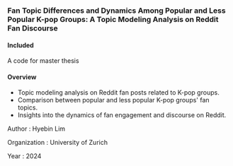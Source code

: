 ### Fan Topic Differences and Dynamics Among Popular and Less Popular K-pop Groups: A Topic Modeling Analysis on Reddit Fan Discourse


#### Included
A code for master thesis

#### Overview
- Topic modeling analysis on Reddit fan posts related to K-pop groups.
- Comparison between popular and less popular K-pop groups' fan topics.
- Insights into the dynamics of fan engagement and discourse on Reddit.


Author : Hyebin Lim

Organization : University of Zurich

Year : 2024
